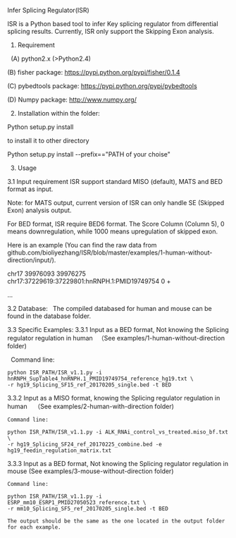 Infer Splicing Regulator(ISR)

ISR is a Python based tool to infer Key splicing regulator from differential splicing results.
Currently, ISR only support the Skipping Exon analysis.


1. Requirement

   (A) python2.x (>Python2.4)
   
   (B) fisher package: https://pypi.python.org/pypi/fisher/0.1.4
   
   (C) pybedtools package: https://pypi.python.org/pypi/pybedtools
   
   (D) Numpy package: http://www.numpy.org/
   
2. Installation
within the folder:

Python setup.py install

to install it to other directory

Python setup.py install --prefix=="PATH of your choise"

3. Usage

3.1 Input requirement
   ISR support standard MISO (default), MATS and BED format as input.
   
   Note: for MATS output, current version of ISR can only handle SE (Skipped Exon) analysis output.
   
   For BED format, ISR require BED6 format. The Score Column (Column 5), 0 means downregulation, while 1000 means upregulation of skipped    exon.
   
   Here is an example (You can find the raw data from github.com/bioliyezhang/ISR/blob/master/examples/1-human-without-direction/input/). 
   
   chr17	39976093	39976275	chr17:37229619:37229801:hnRNPH.1:PMID19749754	0	+
   
   ...
 
 3.2 Database:
   The compiled databased for human and mouse can be found in the database folder.
 
 3.3 Specific Examples:
   3.3.1 Input as a BED format, Not knowing the Splicing regulator regulation in human
   （See examples/1-human-without-direction folder)
   
    Command line: 
    
    python ISR_PATH/ISR_v1.1.py -i hnRNPH_SupTable4_hnRNPH.1_PMID19749754_reference_hg19.txt \
    -r hg19_Splicing_SF15_ref_20170205_single.bed -t BED
   
   3.3.2 Input as a MISO format, knowing the Splicing regulator regulation in human
    （See examples/2-human-with-direction folder)
    
    Command line:
    
    python ISR_PATH/ISR_v1.1.py -i ALK_RNAi_control_vs_treated.miso_bf.txt \
    -r hg19_Splicing_SF24_ref_20170225_combine.bed -e hg19_feedin_regulation_matrix.txt
    
   3.3.3 Input as a BED format, Not knowing the Splicing regulator regulation in mouse
    (See examples/3-mouse-without-direction folder)
    
    Command line:
    
    python ISR_PATH/ISR_v1.1.py -i ESRP_mm10_ESRP1_PMID27050523_reference.txt \
    -r mm10_Splicing_SF5_ref_20170205_single.bed -t BED
    
    The output should be the same as the one located in the output folder for each example. 
    
